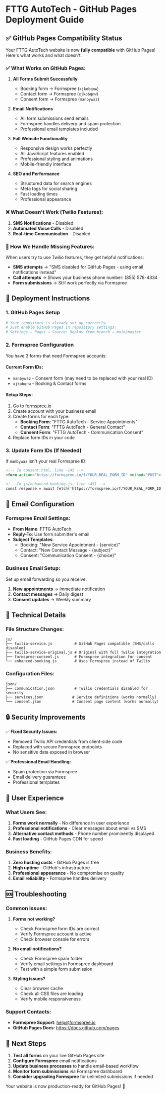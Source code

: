 # FTTG AutoTech - GitHub Pages Deployment Guide

## ✅ GitHub Pages Compatibility Status

Your FTTG AutoTech website is now **fully compatible** with GitHub Pages! Here's what works and what doesn't:

### ✅ What Works on GitHub Pages:

1. **All Forms Submit Successfully**
   - Booking form → Formspree (`xjkobqnw`)
   - Contact form → Formspree (`xjkobqnw`) 
   - Consent form → Formspree (`manbywaz`)

2. **Email Notifications**
   - All form submissions send emails
   - Formspree handles delivery and spam protection
   - Professional email templates included

3. **Full Website Functionality**
   - Responsive design works perfectly
   - All JavaScript features enabled
   - Professional styling and animations
   - Mobile-friendly interface

4. **SEO and Performance**
   - Structured data for search engines
   - Meta tags for social sharing
   - Fast loading times
   - Professional appearance

### ❌ What Doesn't Work (Twilio Features):

1. **SMS Notifications** - Disabled
2. **Automated Voice Calls** - Disabled  
3. **Real-time Communication** - Disabled

### 🔄 How We Handle Missing Features:

When users try to use Twilio features, they get helpful notifications:
- **SMS attempts** → "SMS disabled for GitHub Pages - using email notifications instead"
- **Call attempts** → Shows your business phone number: (855) 578-4334
- **Form submissions** → Still work perfectly via Formspree

## 🚀 Deployment Instructions

### 1. GitHub Pages Setup
```bash
# Your repository is already set up correctly
# Just enable GitHub Pages in repository settings:
# Settings → Pages → Source: Deploy from branch → main/master
```

### 2. Formspree Configuration
You have 3 forms that need Formspree accounts:

#### Current Form IDs:
- `manbywaz` - Consent form (may need to be replaced with your real ID)
- `xjkobqnw` - Booking & Contact forms

#### Setup Steps:
1. Go to [formspree.io](https://formspree.io)
2. Create account with your business email
3. Create forms for each type:
   - **Booking Form**: "FTTG AutoTech - Service Appointments"
   - **Contact Form**: "FTTG AutoTech - General Contact" 
   - **Consent Form**: "FTTG AutoTech - Communication Consent"
4. Replace form IDs in your code

### 3. Update Form IDs (If Needed)
If `manbywaz` isn't your real Formspree ID:

```html
<!-- In consent.html, line ~145 -->
<form action="https://formspree.io/f/YOUR_REAL_FORM_ID" method="POST">

<!-- In js/enhanced-booking.js, line ~451 -->
const response = await fetch('https://formspree.io/f/YOUR_REAL_FORM_ID', {
```

## 📧 Email Configuration

### Formspree Email Settings:
- **From Name**: FTTG AutoTech
- **Reply-To**: Use form submitter's email
- **Subject Templates**:
  - Booking: "New Service Appointment - {service}"
  - Contact: "New Contact Message - {subject}"
  - Consent: "Communication Consent - {choice}"

### Business Email Setup:
Set up email forwarding so you receive:
1. **New appointments** → Immediate notification
2. **Contact messages** → Daily digest
3. **Consent updates** → Weekly summary

## 🔧 Technical Details

### File Structure Changes:
```
js/
├── twilio-service.js          # GitHub Pages compatible (SMS/calls disabled)
├── twilio-service-original.js # Original with full Twilio integration
├── formspree-consent.js       # Formspree integration for consent
└── enhanced-booking.js        # Uses Formspree instead of Twilio
```

### Configuration Files:
```
json/
├── communication.json         # Twilio credentials disabled for security
├── services.json             # Service definitions (works normally)
└── consent.json              # Consent page content (works normally)
```

## 🔒 Security Improvements

✅ **Fixed Security Issues:**
- Removed Twilio API credentials from client-side code
- Replaced with secure Formspree endpoints
- No sensitive data exposed in browser

✅ **Professional Email Handling:**
- Spam protection via Formspree
- Email delivery guarantees
- Professional templates

## 📱 User Experience

### What Users See:
1. **Forms work normally** - No difference in user experience
2. **Professional notifications** - Clear messages about email vs SMS
3. **Alternative contact methods** - Phone number prominently displayed
4. **Fast loading** - GitHub Pages CDN for speed

### Business Benefits:
1. **Zero hosting costs** - GitHub Pages is free
2. **High uptime** - GitHub's infrastructure
3. **Professional appearance** - No compromise on quality
4. **Email reliability** - Formspree handles delivery

## 🆘 Troubleshooting

### Common Issues:

1. **Forms not working?**
   - Check Formspree form IDs are correct
   - Verify Formspree account is active
   - Check browser console for errors

2. **No email notifications?**
   - Check Formspree spam folder
   - Verify email settings in Formspree dashboard
   - Test with a simple form submission

3. **Styling issues?**
   - Clear browser cache
   - Check all CSS files are loading
   - Verify mobile responsiveness

### Support Contacts:
- **Formspree Support**: help@formspree.io
- **GitHub Pages Docs**: https://docs.github.com/pages

## 🎯 Next Steps

1. **Test all forms** on your live GitHub Pages site
2. **Configure Formspree** email notifications
3. **Update business processes** to handle email-based workflow
4. **Monitor form submissions** via Formspree dashboard
5. **Consider upgrading Formspree** for unlimited submissions if needed

Your website is now production-ready for GitHub Pages! 🚀
